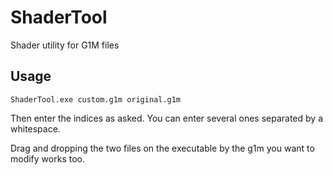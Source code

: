 # ShaderTool
Shader utility for G1M files

## Usage

```
ShaderTool.exe custom.g1m original.g1m
```

Then enter the indices as asked. You can enter several ones separated by a whitespace.

Drag and dropping the two files on the executable by the g1m you want to modify works too.
